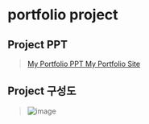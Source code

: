 <h1> portfolio project

## Project PPT

> <a href="https://docs.google.com/presentation/d/14eKG2WjbxBjXS6IY2ZXBqqgFe1zC2XkdDgiVrNnXM7E/edit#slide=id.p1">My Portfolio PPT </a>
> <a href="https://donggeonl.github.io/portfolio/">My Portfolio Site </a>
 
## Project 구성도
 > ![image](https://user-images.githubusercontent.com/87507644/132822506-b37e16ef-6993-4f0a-af52-f24ac76bf2e4.PNG)
